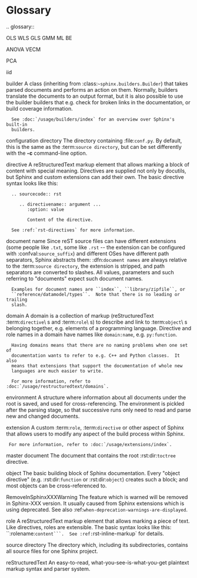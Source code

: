 Glossary
========

.. glossary::

   OLS
   WLS
   GLS
   GMM
   ML
   BE

   ANOVA
   VECM

   PCA

   iid
   
   builder
      A class (inheriting from :class:`~sphinx.builders.Builder`) that takes
      parsed documents and performs an action on them.  Normally, builders
      translate the documents to an output format, but it is also possible to
      use the builder builders that e.g. check for broken links in the
      documentation, or build coverage information.

      See :doc:`/usage/builders/index` for an overview over Sphinx's built-in
      builders.

   configuration directory
      The directory containing :file:`conf.py`.  By default, this is the same as
      the :term:`source directory`, but can be set differently with the **-c**
      command-line option.

   directive
      A reStructuredText markup element that allows marking a block of content
      with special meaning.  Directives are supplied not only by docutils, but
      Sphinx and custom extensions can add their own.  The basic directive
      syntax looks like this:

      .. sourcecode:: rst

         .. directivename:: argument ...
            :option: value

            Content of the directive.

      See :ref:`rst-directives` for more information.

   document name
      Since reST source files can have different extensions (some people like
      ``.txt``, some like ``.rst`` -- the extension can be configured with
      :confval:`source_suffix`) and different OSes have different path
      separators, Sphinx abstracts them: :dfn:`document names` are always
      relative to the :term:`source directory`, the extension is stripped, and
      path separators are converted to slashes.  All values, parameters and such
      referring to "documents" expect such document names.

      Examples for document names are ``index``, ``library/zipfile``, or
      ``reference/datamodel/types``.  Note that there is no leading or trailing
      slash.

   domain
      A domain is a collection of markup (reStructuredText :term:`directive`\ s
      and :term:`role`\ s) to describe and link to :term:`object`\ s belonging
      together, e.g. elements of a programming language.  Directive and role
      names in a domain have names like ``domain:name``, e.g. ``py:function``.

      Having domains means that there are no naming problems when one set of
      documentation wants to refer to e.g. C++ and Python classes.  It also
      means that extensions that support the documentation of whole new
      languages are much easier to write.

      For more information, refer to :doc:`/usage/restructuredtext/domains`.

   environment
      A structure where information about all documents under the root is saved,
      and used for cross-referencing.  The environment is pickled after the
      parsing stage, so that successive runs only need to read and parse new and
      changed documents.

   extension
     A custom :term:`role`, :term:`directive` or other aspect of Sphinx that
     allows users to modify any aspect of the build process within Sphinx.

     For more information, refer to :doc:`/usage/extensions/index`.

   master document
      The document that contains the root :rst:dir:`toctree` directive.

   object
      The basic building block of Sphinx documentation.  Every "object
      directive" (e.g. :rst:dir:`function` or :rst:dir:`object`) creates such a
      block; and most objects can be cross-referenced to.

   RemoveInSphinxXXXWarning
      The feature which is warned will be removed in Sphinx-XXX version.
      It usually caused from Sphinx extensions which is using deprecated.
      See also :ref:`when-deprecation-warnings-are-displayed`.

   role
      A reStructuredText markup element that allows marking a piece of text.
      Like directives, roles are extensible.  The basic syntax looks like this:
      ``:rolename:`content```.  See :ref:`rst-inline-markup` for details.

   source directory
      The directory which, including its subdirectories, contains all source
      files for one Sphinx project.

   reStructuredText
      An easy-to-read, what-you-see-is-what-you-get plaintext markup syntax and
      parser system.
